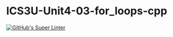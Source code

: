 # ICS3U-Unit4-03-for_loops-cpp

[![GitHub's Super Linter](https://github.com/Rohnin-Barrette/ICS3U-Unit4-03-for_loops-cpp/workflows/GitHub's%20Super%20Linter/badge.svg)](https://github.com/Rohnin-Barrette/ICS3U-Unit4-03-for_loops-cpp/actions)
